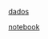 [dados](https://www.kaggle.com/datasets/bahramjannesarr/goodreads-book-datasets-10m/data)

[notebook](https://colab.research.google.com/drive/1Cz3rW6K_o5l-Udid5U10pF4uZef8dT-V?usp=sharing)
